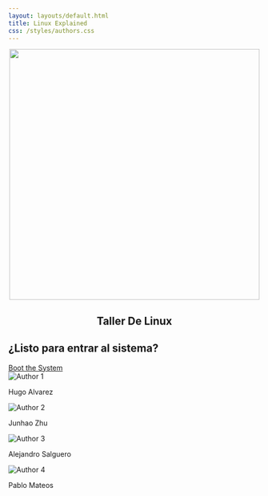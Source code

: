 ```yaml
---
layout: layouts/default.html
title: Linux Explained
css: /styles/authors.css
---
```


<center>
<img src="{{ basePath }}/img/CoreDumped.png" width="500" align="center">
<h2>Taller De Linux</h2>
</center>

<div class="boot-section">
  <h2>¿Listo para entrar al sistema?</h2>
  <a href="/distributions.html" class="boot-button">Boot the System</a>
</div>

<div class="authors-section">
  <div class="authors">
    <div class="author">
      <img src="{{ basePath }}/img/Personas/Hugo.jpg" alt="Author 1">
      <p>Hugo Alvarez</p>
    </div>
    <div class="author">
      <img src="{{ basePath }}/img/Personas/Junhao.jpg" alt="Author 2">
      <p>Junhao Zhu</p>
    </div>
    <div class="author">
      <img src="{{ basePath }}/img/Personas/Alex.jpg" alt="Author 3">
      <p>Alejandro Salguero</p>
    </div>
    <div class="author">
      <img src="{{ basePath }}/img/Personas/Pablo.webp" alt="Author 4">
      <p>Pablo Mateos</p>
    </div>
  </div>
</div>

